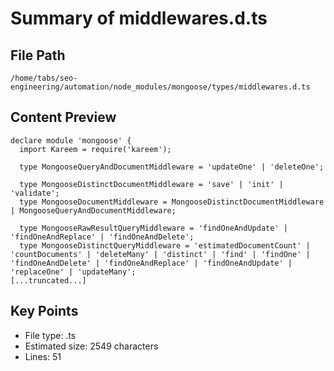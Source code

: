 # Summary of middlewares.d.ts
  
## File Path
`/home/tabs/seo-engineering/automation/node_modules/mongoose/types/middlewares.d.ts`

## Content Preview
```
declare module 'mongoose' {
  import Kareem = require('kareem');

  type MongooseQueryAndDocumentMiddleware = 'updateOne' | 'deleteOne';

  type MongooseDistinctDocumentMiddleware = 'save' | 'init' | 'validate';
  type MongooseDocumentMiddleware = MongooseDistinctDocumentMiddleware | MongooseQueryAndDocumentMiddleware;

  type MongooseRawResultQueryMiddleware = 'findOneAndUpdate' | 'findOneAndReplace' | 'findOneAndDelete';
  type MongooseDistinctQueryMiddleware = 'estimatedDocumentCount' | 'countDocuments' | 'deleteMany' | 'distinct' | 'find' | 'findOne' | 'findOneAndDelete' | 'findOneAndReplace' | 'findOneAndUpdate' | 'replaceOne' | 'updateMany';
[...truncated...]
```

## Key Points
- File type: .ts
- Estimated size: 2549 characters
- Lines: 51

